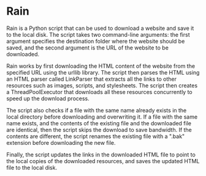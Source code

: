 # Rain
Rain is a Python script that can be used to download a website and save it to the local disk. The script takes two command-line arguments: the first argument specifies the destination folder where the website should be saved, and the second argument is the URL of the website to be downloaded.

Rain works by first downloading the HTML content of the website from the specified URL using the urllib library. The script then parses the HTML using an HTML parser called LinkParser that extracts all the links to other resources such as images, scripts, and stylesheets. The script then creates a ThreadPoolExecutor that downloads all these resources concurrently to speed up the download process.

The script also checks if a file with the same name already exists in the local directory before downloading and overwriting it. If a file with the same name exists, and the contents of the existing file and the downloaded file are identical, then the script skips the download to save bandwidth. If the contents are different, the script renames the existing file with a ".bak" extension before downloading the new file.

Finally, the script updates the links in the downloaded HTML file to point to the local copies of the downloaded resources, and saves the updated HTML file to the local disk.
